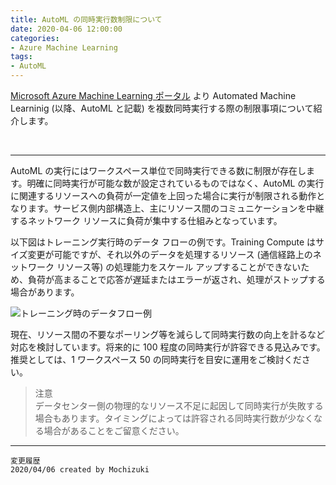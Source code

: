 ```yaml
---
title: AutoML の同時実行数制限について
date: 2020-04-06 12:00:00
categories:
- Azure Machine Learning
tags:
- AutoML
---
```

[Microsoft Azure Machine Learning ポータル](https://ml.azure.com/) より Automated Machine Learninig (以降、AutoML と記載) を複数同時実行する際の制限事項について紹介します。  
<!-- more -->
<br>

***
AutoML の実行にはワークスペース単位で同時実行できる数に制限が存在します。明確に同時実行が可能な数が設定されているものではなく、AutoML の実行に関連するリソースへの負荷が一定値を上回った場合に実行が制限される動作となります。サービス側内部構造上、主にリソース間のコミュニケーションを中継するネットワーク リソースに負荷が集中する仕組みとなっています。

以下図はトレーニング実行時のデータ フローの例です。Training Compute はサイズ変更が可能ですが、それ以外のデータを処理するリソース (通信経路上のネットワーク リソース等) の処理能力をスケール アップすることができないため、負荷が高まることで応答が遅延またはエラーが返され、処理がストップする場合があります。 

![トレーニング時のデータフロー例](https://docs.microsoft.com/ja-jp/azure/machine-learning/media/concept-enterprise-security/training-and-metrics.png)

現在、リソース間の不要なポーリング等を減らして同時実行数の向上を計るなど対応を検討しています。将来的に 100 程度の同時実行が許容できる見込みです。推奨としては、1 ワークスペース 50 の同時実行を目安に運用をご検討ください。  

> 注意  
データセンター側の物理的なリソース不足に起因して同時実行が失敗する場合もあります。タイミングによっては許容される同時実行数が少なくなる場合があることをご留意ください。

***
`変更履歴`  
`2020/04/06 created by Mochizuki`  